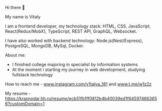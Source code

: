 Hi there 👋

My name is Vitaly

I am a frontend developer, my technology stack: HTML, CSS, JavaScript, React(Redux/MobX), TypeScript, REST API, GraphQL, Websocket.

I have also worked with backend technology: Node.js(Nest/Express), PostgreSQL, MongoDB, MySql, Docker.

About me:
- I finished college majoring in  specialist by information systems
- At the moment i starting my journey in web development, studying fullstack technology
 
How to reach me - www.instagram.com/v1talya_181 and www.t.me/w1z2z

My resume - https://krasnodar.hh.ru/resume/ecb51fb1ff0812b4b40039ed1f645974663656?customDomain=1
<!---
w1z2z/w1z2z is a ✨ special ✨ repository because its `README.md` (this file) appears on your GitHub profile.
You can click the Preview link to take a look at your changes.
--->
